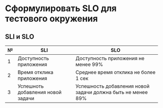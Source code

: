 # Сформулировать SLO для тестового окружения


## SLI и SLO

|№|SLI|SLO|
|-|----|----|
|1|Доступность приложения|Доступность приложения не менее 99%|
|2|Время отклика приложения|Среднее время отклика не более 1 сек|
|3|Успешноть добавления новой задачи|Успешность добавления новой задачи должна быть не менее 89%|

